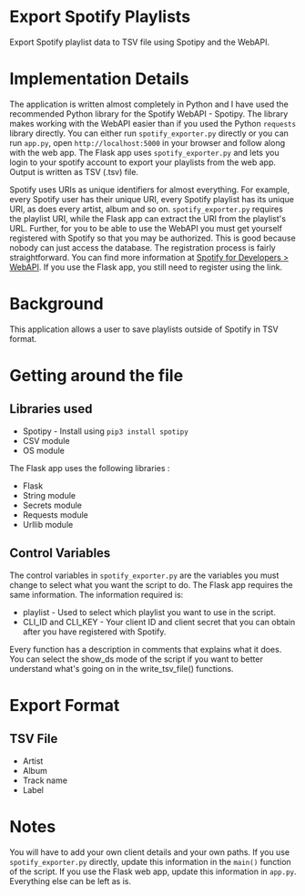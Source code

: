 # Export Spotify Playlists
Export Spotify playlist data to TSV file using Spotipy and the WebAPI.

# Implementation Details
The application is written almost completely in Python and I have used the recommended Python library for the Spotify WebAPI - Spotipy. The library makes working with the WebAPI easier than if you used the Python `requests` library directly. You can either run `spotify_exporter.py` directly or you can run `app.py`, open `http://localhost:5000` in your browser and follow along with the web app. The Flask app uses `spotify_exporter.py` and lets you login to your spotify account to export your playlists from the web app. Output is written as TSV (.tsv) file. 

Spotify uses URIs as unique identifiers for almost everything. For example, every Spotify user has their unique URI, every Spotify playlist has its unique URI, as does every artist, album and so on. `spotify_exporter.py` requires the playlist URI, while the Flask app can extract the URI from the playlist's URL. Further, for you to be able to use the WebAPI you must get yourself registered with Spotify so that you may be authorized. This is good because nobody can just access the database. The registration process is fairly straightforward. You can find more information at [Spotify for Developers > WebAPI](https://developer.spotify.com/documentation/web-api/). If you use the Flask app, you still need to register using the link. 


# Background 
This application allows a user to save playlists outside of Spotify in TSV format.

# Getting around the file
## Libraries used
* Spotipy - Install using `pip3 install spotipy`
* CSV module
* OS module

The Flask app uses the following libraries :
* Flask 
* String module 
* Secrets module 
* Requests module 
* Urllib module

## Control Variables
The control variables in `spotify_exporter.py` are the variables you must change to select what you want the script to do. The Flask app requires the same information. The information required is: 
* playlist - Used to select which playlist you want to use in the script.
* CLI_ID and CLI_KEY - Your client ID and client secret that you can obtain after you have registered with Spotify.

Every function has a description in comments that explains what it does. You can select the show_ds mode of the script if you want to better understand what's going on in the write_tsv_file() functions.

# Export Format
## TSV File
* Artist
* Album
* Track name
* Label

# Notes
You will have to add your own client details and your own paths. If you use `spotify_exporter.py` directly, update this information in the `main()` function of the script. If you use the Flask web app, update this information in `app.py`. Everything else can be left as is.
